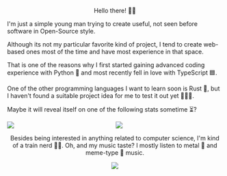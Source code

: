 <p align="center">
Hello there! 👋🏻


I'm just a simple young man trying to create useful, not seen before software in Open-Source style.

Although its not my particular favorite kind of project, I tend to create web-based ones most of the time and have most experience in that space.

That is one of the reasons why I first started gaining advanced coding experience with Python 🐍 and most recently fell in love with TypeScript 🟦.

One of the other programming languages I want to learn soon is Rust 🦀, but I haven't found a suitable project idea for me to test it out yet 🤷🏻‍♂️.

Maybe it will reveal itself on one of the following stats sometime ⏳?
</p>
<p align="center">
<img align="left" src="https://github-readme-stats.kreyoo.vercel.app/api?username=jvllmr&theme=synthwave&count_private=true&bg_color=30,e96443,904e95&title_color=fff&text_color=fff">
<img align="center" src="https://github-readme-stats.kreyoo.vercel.app/api/top-langs/?username=jvllmr&theme=synthwave&bg_color=30,e96443,904e95&title_color=fff&count_private=true&text_color=fff">

</p>
<p align="center">
Besides being interested in anything related to computer science, I'm kind of a train nerd 🚂🤓.
Oh, and my music taste? I mostly listen to metal 🎸 and meme-type 🤪 music.
 </p>

<p align = "center">
 <a href="https://spotify-github-profile.vercel.app/api/view?uid=kreyoo&redirect=true"><img src="https://spotify-github-profile.vercel.app/api/view?uid=kreyoo&cover_image=true&theme=default&bar_color=2a9726&bar_color_cover=true)"/></a>
</p>


